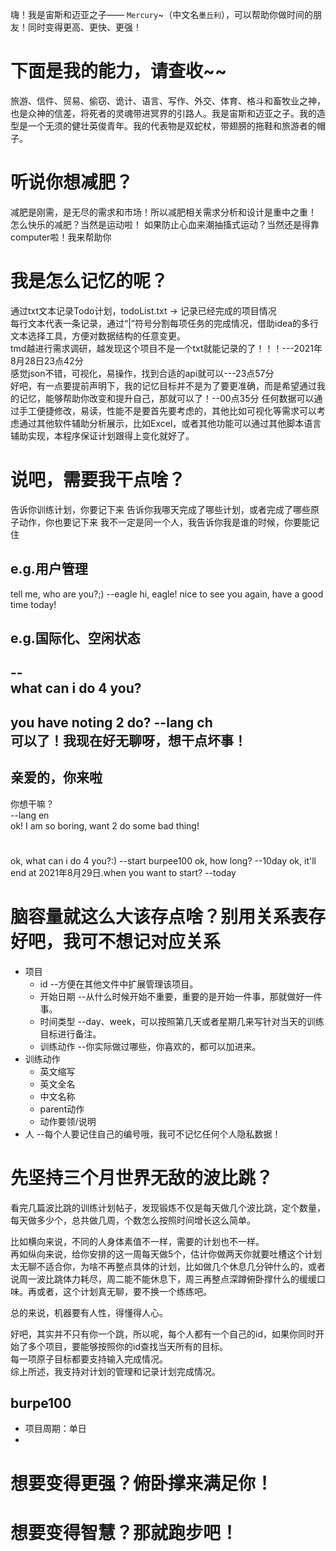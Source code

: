 嗨！我是宙斯和迈亚之子—— ```Mercury```~（中文名```墨丘利```），可以帮助你做时间的朋友！同时变得更高、更快、更强！
# 下面是我的能力，请查收~~
旅游、信件、贸易、偷窃、诡计、语言、写作、外交、体育、格斗和畜牧业之神，也是众神的信差，将死者的灵魂带进冥界的引路人。我是宙斯和迈亚之子。我的造型是一个无须的健壮英俊青年。我的代表物是双蛇杖，带翅膀的拖鞋和旅游者的帽子。

# 听说你想减肥？
减肥是刚需，是无尽的需求和市场！所以减肥相关需求分析和设计是重中之重！
怎么快乐的减肥？当然是运动啦！
如果防止心血来潮抽搐式运动？当然还是得靠computer啦！我来帮助你

# 我是怎么记忆的呢？
通过txt文本记录Todo计划，todoList.txt -> 记录已经完成的项目情况  
每行文本代表一条记录，通过“|”符号分割每项任务的完成情况，借助idea的多行文本选择工具，方便对数据结构的任意变更。  
tmd越进行需求调研，越发现这个项目不是一个txt就能记录的了！！！---2021年8月28日23点42分  
感觉json不错，可视化，易操作，找到合适的api就可以---23点57分  
好吧，有一点要提前声明下，我的记忆目标并不是为了要更准确，而是希望通过我的记忆，能够帮助你改变和提升自己，那就可以了！--00点35分
任何数据可以通过手工便捷修改，易读，性能不是要首先要考虑的，其他比如可视化等需求可以考虑通过其他软件辅助分析展示，比如Excel，或者其他功能可以通过其他脚本语言辅助实现，本程序保证计划跟得上变化就好了。 

# 说吧，需要我干点啥？
告诉你训练计划，你要记下来
告诉你我哪天完成了哪些计划，或者完成了哪些原子动作，你也要记下来
我不一定是同一个人，我告诉你我是谁的时候，你要能记住

## e.g.用户管理
tell me, who are you?;)
--eagle
hi, eagle! nice to see you again, have a good time today!

## e.g.国际化、空闲状态
--  
what can i do 4 you?  
--  
you have noting 2 do?
--lang ch  
可以了！我现在好无聊呀，想干点坏事！  
-- 
亲爱的，你来啦  
-- 
你想干嘛？  
--lang en  
ok! I am so boring, want 2 do some bad thing!  

#
ok, what can i do 4 you?:)
--start burpee100
ok, how long?
--10day
ok, it'll end at 2021年8月29日.when you want to start?
--today


# 脑容量就这么大该存点啥？别用关系表存好吧，我可不想记对应关系
- 项目
  - id --方便在其他文件中扩展管理该项目。
  - 开始日期 --从什么时候开始不重要，重要的是开始一件事，那就做好一件事。
  - 时间类型 --day、week，可以按照第几天或者星期几来写针对当天的训练目标进行备注。
  - 训练动作 --你实际做过哪些，你喜欢的，都可以加进来。
- 训练动作
  - 英文缩写
  - 英文全名
  - 中文名称
  - parent动作
  - 动作要领/说明
- 人 --每个人要记住自己的编号哦，我可不记忆任何个人隐私数据！

# 先坚持三个月世界无敌的波比跳？
看完几篇波比跳的训练计划帖子，发现锻炼不仅是每天做几个波比跳，定个数量，每天做多少个，总共做几周，个数怎么按照时间增长这么简单。

比如横向来说，不同的人身体素值不一样，需要的计划也不一样。  
再如纵向来说，给你安排的这一周每天做5个，估计你做两天你就要吐槽这个计划太无聊不适合你，为啥不再整点具体的计划，比如做几个休息几分钟什么的，或者说周一波比跳体力耗尽，周二能不能休息下，周三再整点深蹲俯卧撑什么的缓缓口味。再或者，这个计划真无聊，要不换一个练练吧。  

总的来说，机器要有人性，得懂得人心。

好吧，其实并不只有你一个跳，所以呢，每个人都有一个自己的id，如果你同时开始了多个项目，要能够按照你的id查找当天所有的目标。  
每一项原子目标都要支持输入完成情况。  
综上所述，我支持对计划的管理和记录计划完成情况。

## burpe100
- 项目周期：单日
- 


# 想要变得更强？俯卧撑来满足你！

# 想要变得智慧？那就跑步吧！


